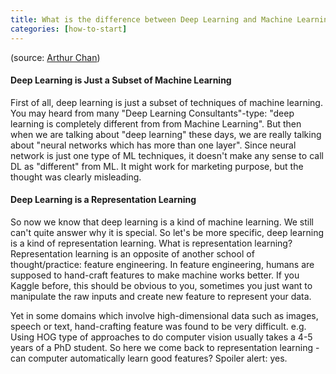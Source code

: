 ```yaml
---
title: What is the difference between Deep Learning and Machine Learning?
categories: [how-to-start]
---
```

(source: [Arthur Chan](http://thegrandjanitor.com/))

#### Deep Learning is Just a Subset of Machine Learning

First of all, deep learning is just a subset of techniques of machine learning.  You may heard from  many "Deep Learning Consultants"-type: "deep learning is completely different from from Machine Learning".   But then when we are talking about "deep learning" these days, we are really talking about "neural networks which has more than one layer".  Since neural network is just one type of ML techniques, it doesn't make any sense to call DL as "different" from ML.   It might work for marketing purpose, but the thought was clearly misleading.

#### Deep Learning is a Representation Learning

So now we know that deep learning is a kind of machine learning.   We still can't quite answer why it is special.  So let's be more specific, deep learning is a kind of representation learning.  What is representation learning?  Representation learning is an opposite of another school of thought/practice: feature engineering. In feature engineering, humans are supposed to hand-craft features to make machine works better.   If you Kaggle before, this should be obvious to you, sometimes you just want to manipulate the raw inputs and create new feature to represent your data.

Yet in some domains which involve high-dimensional data such as images, speech or text, hand-crafting feature was found to be very difficult.  e.g. Using HOG type of approaches to do computer vision usually takes a 4-5 years of a PhD student.   So here we come back to representation learning - can computer automatically learn good features? Spoiler alert: yes.